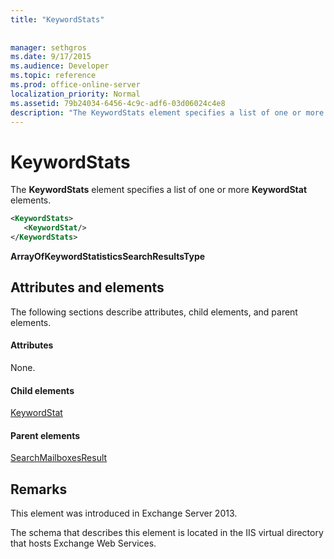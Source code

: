 ```yaml
---
title: "KeywordStats"
 
 
manager: sethgros
ms.date: 9/17/2015
ms.audience: Developer
ms.topic: reference
ms.prod: office-online-server
localization_priority: Normal
ms.assetid: 79b24034-6456-4c9c-adf6-03d06024c4e8
description: "The KeywordStats element specifies a list of one or more KeywordStat elements."
---
```


# KeywordStats

The **KeywordStats** element specifies a list of one or more **KeywordStat** elements. 
  
```XML
<KeywordStats>
   <KeywordStat/>
</KeywordStats>
```

 **ArrayOfKeywordStatisticsSearchResultsType**
## Attributes and elements

The following sections describe attributes, child elements, and parent elements.
  
#### Attributes

None.
  
#### Child elements

[KeywordStat](keywordstat.md)
  
#### Parent elements

[SearchMailboxesResult](searchmailboxesresult.md)
  
## Remarks

This element was introduced in Exchange Server 2013.
  
The schema that describes this element is located in the IIS virtual directory that hosts Exchange Web Services.
  

